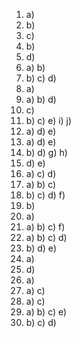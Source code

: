 1. a)
2. b)
3. c)
4. b)
5. d)
6. a) b)
7. b) c) d)
8. a)
9. a) b) d)
10. c)
11. b) c) e) i) j)
12. a) d) e)
13. a) d) e)
14. b) d) g) h)
15. d) e)
16. a) c) d)
17. a) b) c)
18. b) c) d) f)
19. b)
20. a)
21. a) b) c) f)
22. a) b) c) d)
23. b) d) e)
24. a)
25. d)
26. a)
27. a) c)
28. a) c)
29. a) b) c) e)
30. b) c) d)